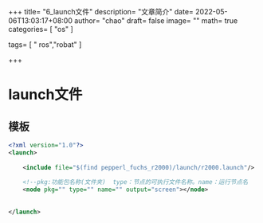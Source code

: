 +++
title= "6_launch文件"
description= "文章简介"
date= 2022-05-06T13:03:17+08:00
author= "chao"
draft= false
image= "" 
math= true
categories= [
    "os"
]

tags=  [
    " ros","robat"
]

+++

# launch文件

## 模板

~~~xml
<?xml version="1.0"?>
<launch>
    
 	<include file="$(find pepperl_fuchs_r2000)/launch/r2000.launch"/>
 
 	<!--pkg:功能包名称(文件夹)  type：节点的可执行文件名称。name：运行节点名   -->
 	<node pkg="" type="" name="" output="screen"></node>
    
    
</launch>
~~~

